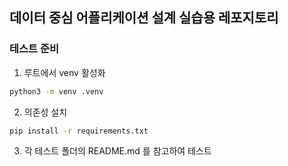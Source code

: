 ## 데이터 중심 어플리케이션 설계 실습용 레포지토리
### 테스트 준비
1. 루트에서 venv 활성화
```bash
python3 -m venv .venv
```

2. 의존성 설치
```bash
pip install -r requirements.txt
```

3. 각 테스트 폴더의 README.md 를 참고하여 테스트